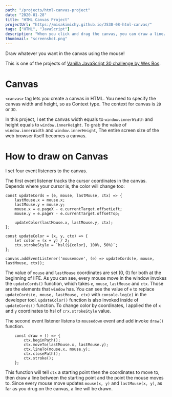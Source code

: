 ```yaml
---
path: "/projects/html-canvas-project"
date: "2020-01-28"
title: "HTML Canvas Project"
projectUrl: "https://misakimichy.github.io/JS30-08-html-canvas/"
tags: ["HTML", "JavaScript"]
description: "When you click and drag the canvas, you can draw a line. The line color will change automatically depends where you are on the canvas."
thumbnail: "screenshot.png"
---
```

Draw whatever you want in the canvas using the mouse!

This is one of the projects of [Vanilla JavaScript 30 challenge by Wes Bos]("http://").

# Canvas
`<canvas>` tag lets you create a canvas in HTML. You need to specify the canvas width and height, so as Context type. The context for canvas is `2D` or `3D`.

In this project, I set the canvas width equals to `window.innerWidth` and height equals to `window.innerHeight`. To grab the value of `window.innerWidth` and `window.innerHeight`, The entire screen size of the web browser itself becomes a canvas.

# How to draw on Canvas
I set four event listeners to the canvas. 

The first event listener tracks the cursor coordinates in the canvas. Depends where your cursor is, the color will change too:
```
const updateCords = (e, mouse, lastMouse, ctx) => {
    lastMouse.x = mouse.x;
    lastMouse.y = mouse.y;
    mouse.x = e.pageX - e.currentTarget.offsetLeft;
    mouse.y = e.pageY - e.currentTarget.offsetTop;

    updateColor(lastMouse.x, lastMouse.y, ctx);
};

const updateColor = (x, y, ctx) => {
    let color = (x + y) / 2;
    ctx.strokeStyle = `hsl(${color}, 100%, 50%)`;
};

canvas.addEventListener('mousemove', (e) => updateCords(e, mouse, lastMouse, ctx));

```
The value of `mouse` and `lastMouse` coordinates are set (0, 0) for both at the beginning of IIFE.
As you can see, every mouse move in the window invokes the `updateCords()` function, which takes `e`, `mouse`, `lastMouse` and `ctx`. Those are the elements that `window` has. You can see the value of `e` to replace `updateCords(e, mouse, lastMouse, ctx)` with  `console.log(e)` in the developer tool.
`updateColor()` function is also invoked inside of `updateCords()` function. To change color by coordinates, I applied the of `x` and `y` coordinates to hsl of `crx.strokeStyle` value.


The second event listener listens to `mousedown` event and add invoke `draw()` function.

```
    const draw = () => {
        ctx.beginPath();
        ctx.moveTo(lastMouse.x, lastMouse.y);
        ctx.lineTo(mouse.x, mouse.y);
		ctx.closePath();
		ctx.stroke();
    };

```
This function will tell `ctx` a starting point then the coordinates to move to, then draw a line between the starting point and the point the mouse moves to. Since every mouse move updates `mouse(x, y)` and `lastMouse(x, y)`, as far as you drug on the canvas, a line will be drawn.